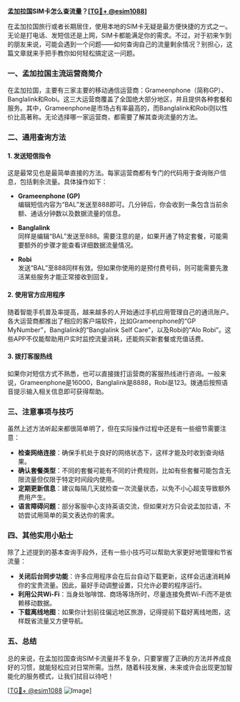 **孟加拉国SIM卡怎么查流量？[[TG💪+ @esim1088](https://t.me/s/esim1088)]**

在孟加拉国旅行或者长期居住，使用本地的SIM卡无疑是最方便快捷的方式之一。无论是打电话、发短信还是上网，SIM卡都能满足你的需求。不过，对于初来乍到的朋友来说，可能会遇到一个问题——如何查询自己的流量剩余情况？别担心，这篇文章就来手把手教你如何轻松搞定这一问题。

### 一、孟加拉国主流运营商简介

在孟加拉国，主要有三家主要的移动通信运营商：Grameenphone（简称GP）、Banglalink和Robi。这三大运营商覆盖了全国绝大部分地区，并且提供各种套餐和服务。其中，Grameenphone是市场占有率最高的，而Banglalink和Robi则以性价比高著称。无论选择哪一家运营商，都需要了解其查询流量的方法。

### 二、通用查询方法

#### 1. 发送短信指令
这是最常见也是最简单直接的方法。每家运营商都有专门的代码用于查询账户信息，包括剩余流量。具体操作如下：

- **Grameenphone (GP)**  
  编辑短信内容为“BAL”发送至888即可。几分钟后，你会收到一条包含当前余额、通话分钟数以及数据流量的信息。
  
- **Banglalink**  
  同样是编辑“BAL”发送至888。需要注意的是，如果开通了特定套餐，可能需要额外的步骤才能查看详细数据流量情况。
  
- **Robi**  
  发送“BAL”至888同样有效。但如果你使用的是预付费号码，则可能需要先激活某些服务才能正常接收到回复。

#### 2. 使用官方应用程序
随着智能手机普及率提高，越来越多的人开始通过手机应用管理自己的通讯账户。各大运营商都推出了相应的客户端软件，比如Grameenphone的“GP MyNumber”，Banglalink的“Banglalink Self Care”，以及Robi的“Alo Robi”。这些APP不仅能帮助用户实时监控流量消耗，还能购买新套餐或充值话费。

#### 3. 拨打客服热线
如果你对短信方式不熟悉，也可以直接拨打运营商的客服热线进行咨询。一般来说，Grameenphone是16000，Banglalink是8888，Robi是123。拨通后按照语音提示输入相关信息即可获得帮助。

### 三、注意事项与技巧

虽然上述方法听起来都很简单明了，但在实际操作过程中还是有一些细节需要注意：

- **检查网络连接**：确保手机处于良好的网络状态下，这样才能及时收到查询结果。
- **确认套餐类型**：不同的套餐可能有不同的计费规则，比如有些套餐可能包含无限流量但仅限于特定时间段内使用。
- **定期更新信息**：建议每隔几天就检查一次流量状态，以免不小心超支导致额外费用产生。
- **语言障碍问题**：部分客服中心支持英语交流，但如果对方只会说孟加拉语，不妨尝试用简单的英文表达你的需求。

### 四、其他实用小贴士

除了上述提到的基本查询手段外，还有一些小技巧可以帮助大家更好地管理和节省流量：

- **关闭后台同步功能**：许多应用程序会在后台自动下载更新，这样会迅速消耗掉你的宝贵流量。因此，最好手动调整设置，只允许必要的程序运行。
- **利用公共Wi-Fi**：当身处咖啡馆、商场等场所时，尽量连接免费Wi-Fi而不是依赖移动数据。
- **下载离线地图**：如果你计划前往偏远地区旅游，记得提前下载好离线地图，这样既省流量又方便导航。

### 五、总结

总的来说，在孟加拉国查询SIM卡流量并不复杂，只要掌握了正确的方法并养成良好的习惯，就能轻松应对日常所需。当然，随着科技发展，未来或许会出现更加智能化的服务模式，让我们拭目以待吧！

[[TG💪+ @esim1088](https://t.me/s/esim1088) ![Image](https://i.postimg.cc/4NQfJmqS/Snipaste-2025-05-13-00-14-12.png)]